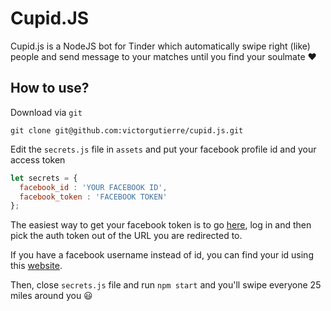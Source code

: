 # Cupid.JS

Cupid.js is a NodeJS bot for Tinder which automatically swipe right (like) people and send message to your matches until you find your soulmate :heart:

## How to use?

Download via `git`

```
git clone git@github.com:victorgutierre/cupid.js.git
```


Edit the `secrets.js` file in `assets` and put your facebook profile id and your access token

```javascript
let secrets = {
  facebook_id : 'YOUR FACEBOOK ID',
  facebook_token : 'FACEBOOK TOKEN'
};
```

The easiest way to get your facebook token is to go [here](https://www.facebook.com/dialog/oauth?client_id=464891386855067&redirect_uri=https://www.facebook.com/connect/login_success.html&scope=basic_info,email,public_profile,user_about_me,user_activities,user_birthday,user_education_history,user_friends,user_interests,user_likes,user_location,user_photos,user_relationship_details&response_type=token), log in and then pick the auth token out of the URL you are redirected to.

If you have a facebook username instead of id, you can find your id using this [website](http://findmyfbid.com/).

Then, close `secrets.js` file and run `npm start` and you'll swipe everyone 25 miles around you :smiley: 


